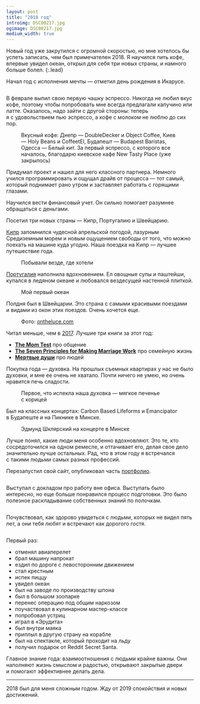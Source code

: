 ```yaml
---
layout: post
title: "2018 год"
introimg: DSC00217.jpg
ogimage: DSC00217.jpg
medium_width: true
---
```


Новый год уже закрутился с огромной скоростью, но мне хотелось бы успеть записать, чем был примечателен 2018. Я научился пить кофе, впервые увидел океан, открыл для себя три новых страны, и намного больше болел.
{:.lead}

<!-- more -->

Начал год с исполнения мечты — отметил день рождения в Икарусе.

<figure>
  <img src="/i/blog/2018-summary/DSC06868.jpeg" alt="">
</figure>

В феврале выпил свою первую чашку эспрессо. Никогда не любил вкус кофе, поэтому чтобы попробовать мне всегда предлагали капучино или латте. Оказалось, надо зайти с другой стороны: теперь я с удовольствием пью эспрессо, а кофе с молоком не люблю до сих пор.

<figure>
  <img src="/i/blog/2018-summary/IMG_4990.jpg" alt="">
  <figcaption>Вкусный кофе: Днепр — DoubleDecker и Object Coffee, Киев — Holy Beans и CoffeetEl, Будапешт — Budapest Baristas, Одесса — Белый кит. За первый эспрессо, с которого все началось, благодарю киевское кафе New Tasty Place (уже закрылось)</figcaption>
</figure>

Придумал проект и нашел для него классного партнера. Немного учился программировать и ощущал драйв от процесса — тот самый, который поднимает рано утром и заставляет работать с горящими глазами.

Научился вести финансовый учет. Он сильно помогает разумнее обращаться с деньгами.

Посетил три новых страны — Кипр, Португалию и Швейцарию.

[Кипр](/blog/cyprus/) запомнился чудесной апрельской погодой, лазурным Средиземным морем и новым ощущением свободы от того, что можно поехать на машине куда угодно. Наша поездка на Кипр — лучшее путешествие года.

<!--![Кипр на машине](/i/blog/2018-summary/DSC07315.jpg)-->

<figure>
  <img src="/i/blog/2018-summary/cyprus.png" alt="">
  <figcaption>Побывали везде, где хотели</figcaption>
</figure>

[Португалия](/blog/portugal/) наполнила вдохновением. Ел овощные супы и паштейши, купался в ледяном океане и любовался вездесущей настенной плиткой.

<figure>
  <img src="/i/blog/2018-summary/DSC08321.jpg" alt="">
  <figcaption>Мой первый океан</figcaption>
</figure>

Полдня был в Швейцарии. Это страна с самыми красивыми поездами и видами из окон этих поездов. Очень хочется еще.

<figure class="figure--wide">
  <img src="/i/blog/2018-summary/switzerland.jpg" alt="">
  <figcaption>Фото: <a href="https://www.ontheluce.com/swiss-scenic-trains-and-the-diy-alternatives/">ontheluce.com</a></figcaption>
</figure>

Читал меньше, чем в [2017](/blog/2017-summary/). Лучшие три книги за этот год:
- [**The Mom Test**](http://momtestbook.com) про общение
- [**The Seven Principles for Making Marriage Work**](https://www.amazon.com/Seven-Principles-Making-Marriage-Work/dp/0609805797) про семейную жизнь
- [**Мертвые души**](https://bookmate.com/books/CQWyL6jp) про людей

Покупка года — духовка. На прошлых съемных квартирах у нас не было духовки, и мне ее очень не хватало. Почти ничего не умею, но очень нравится печь сладости.

<figure>
  <img src="/i/blog/2018-summary/IMG_4648.jpg" alt="">
  <figcaption>Первое, что испекла наша духовка — мягкое печенье с корицей</figcaption>
</figure>

Был на классных концертах: Carbon Based Lifeforms и Emancipator в Будапеште и на Пикнике в Минске.

<figure>
  <img src="/i/blog/2018-summary/DSC00287.jpg" alt="">
  <figcaption>Эдмунд Шклярский на концерте в Минске</figcaption>
</figure>

Лучше понял, какие люди меня особенно вдохновляют. Это те, кто сосредоточился на одном ремесле, и оттачивает его, делая свое дело значительно лучше остальных. Рад, что в этом году я встречался с такими людьми самых разных профессий.

Перезапустил свой сайт, опубликовал часть [портфолио](/projects/).

<figure class="figure--screenshot">
  <img src="/i/blog/2018-summary/website.png" alt="">
</figure>

Выступал с докладом про работу вне офиса. Выступать было интересно, но еще больше понравился процесс подготовки. Это было полезное раскладывание собственных знаний по полочкам.

<figure>
  <img src="/i/blog/2018-summary/proj.jpg" alt="">
</figure>

Почувствовал, как здорово увидеться с людьми, которых не видел пять лет, а они тебя любят и встречают как дорогого гостя.

<figure>
  <img src="/i/blog/2018-summary/IMG_2209.jpg" alt="">
</figure>

Первый раз:
- отменял авиаперелет
- брал машину напрокат
- ездил по дороге с левосторонним движением
- стал крестным
- испек пиццу
- увидел океан
- был на заводе по производству шпона
- был в большом зоопарке
- перенес операцию под общим наркозом
- поучаствовал в кулинарном мастер-классе
- попробовал устриц
- играл в «Эрудита»
- был внутри маяка
- приплыл в другую страну на корабле
- был на спектакле, который проходит на льду
- получил подарок от Reddit Secret Santa.

Главное знание года: взаимоотношения с людьми крайне важны. Они наполняют жизнь смыслом и радостью, открывают закрытые двери и помогают эффективнее делать дела.

* * *

2018 был для меня сложным годом. Жду от 2019 спокойствия и новых достижений.

<figure>
  <img src="/i/blog/2018-summary/DSC09644.jpg" alt="">
</figure>
